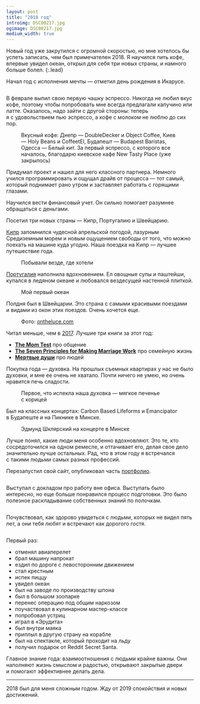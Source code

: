 ```yaml
---
layout: post
title: "2018 год"
introimg: DSC00217.jpg
ogimage: DSC00217.jpg
medium_width: true
---
```


Новый год уже закрутился с огромной скоростью, но мне хотелось бы успеть записать, чем был примечателен 2018. Я научился пить кофе, впервые увидел океан, открыл для себя три новых страны, и намного больше болел.
{:.lead}

<!-- more -->

Начал год с исполнения мечты — отметил день рождения в Икарусе.

<figure>
  <img src="/i/blog/2018-summary/DSC06868.jpeg" alt="">
</figure>

В феврале выпил свою первую чашку эспрессо. Никогда не любил вкус кофе, поэтому чтобы попробовать мне всегда предлагали капучино или латте. Оказалось, надо зайти с другой стороны: теперь я с удовольствием пью эспрессо, а кофе с молоком не люблю до сих пор.

<figure>
  <img src="/i/blog/2018-summary/IMG_4990.jpg" alt="">
  <figcaption>Вкусный кофе: Днепр — DoubleDecker и Object Coffee, Киев — Holy Beans и CoffeetEl, Будапешт — Budapest Baristas, Одесса — Белый кит. За первый эспрессо, с которого все началось, благодарю киевское кафе New Tasty Place (уже закрылось)</figcaption>
</figure>

Придумал проект и нашел для него классного партнера. Немного учился программировать и ощущал драйв от процесса — тот самый, который поднимает рано утром и заставляет работать с горящими глазами.

Научился вести финансовый учет. Он сильно помогает разумнее обращаться с деньгами.

Посетил три новых страны — Кипр, Португалию и Швейцарию.

[Кипр](/blog/cyprus/) запомнился чудесной апрельской погодой, лазурным Средиземным морем и новым ощущением свободы от того, что можно поехать на машине куда угодно. Наша поездка на Кипр — лучшее путешествие года.

<!--![Кипр на машине](/i/blog/2018-summary/DSC07315.jpg)-->

<figure>
  <img src="/i/blog/2018-summary/cyprus.png" alt="">
  <figcaption>Побывали везде, где хотели</figcaption>
</figure>

[Португалия](/blog/portugal/) наполнила вдохновением. Ел овощные супы и паштейши, купался в ледяном океане и любовался вездесущей настенной плиткой.

<figure>
  <img src="/i/blog/2018-summary/DSC08321.jpg" alt="">
  <figcaption>Мой первый океан</figcaption>
</figure>

Полдня был в Швейцарии. Это страна с самыми красивыми поездами и видами из окон этих поездов. Очень хочется еще.

<figure class="figure--wide">
  <img src="/i/blog/2018-summary/switzerland.jpg" alt="">
  <figcaption>Фото: <a href="https://www.ontheluce.com/swiss-scenic-trains-and-the-diy-alternatives/">ontheluce.com</a></figcaption>
</figure>

Читал меньше, чем в [2017](/blog/2017-summary/). Лучшие три книги за этот год:
- [**The Mom Test**](http://momtestbook.com) про общение
- [**The Seven Principles for Making Marriage Work**](https://www.amazon.com/Seven-Principles-Making-Marriage-Work/dp/0609805797) про семейную жизнь
- [**Мертвые души**](https://bookmate.com/books/CQWyL6jp) про людей

Покупка года — духовка. На прошлых съемных квартирах у нас не было духовки, и мне ее очень не хватало. Почти ничего не умею, но очень нравится печь сладости.

<figure>
  <img src="/i/blog/2018-summary/IMG_4648.jpg" alt="">
  <figcaption>Первое, что испекла наша духовка — мягкое печенье с корицей</figcaption>
</figure>

Был на классных концертах: Carbon Based Lifeforms и Emancipator в Будапеште и на Пикнике в Минске.

<figure>
  <img src="/i/blog/2018-summary/DSC00287.jpg" alt="">
  <figcaption>Эдмунд Шклярский на концерте в Минске</figcaption>
</figure>

Лучше понял, какие люди меня особенно вдохновляют. Это те, кто сосредоточился на одном ремесле, и оттачивает его, делая свое дело значительно лучше остальных. Рад, что в этом году я встречался с такими людьми самых разных профессий.

Перезапустил свой сайт, опубликовал часть [портфолио](/projects/).

<figure class="figure--screenshot">
  <img src="/i/blog/2018-summary/website.png" alt="">
</figure>

Выступал с докладом про работу вне офиса. Выступать было интересно, но еще больше понравился процесс подготовки. Это было полезное раскладывание собственных знаний по полочкам.

<figure>
  <img src="/i/blog/2018-summary/proj.jpg" alt="">
</figure>

Почувствовал, как здорово увидеться с людьми, которых не видел пять лет, а они тебя любят и встречают как дорогого гостя.

<figure>
  <img src="/i/blog/2018-summary/IMG_2209.jpg" alt="">
</figure>

Первый раз:
- отменял авиаперелет
- брал машину напрокат
- ездил по дороге с левосторонним движением
- стал крестным
- испек пиццу
- увидел океан
- был на заводе по производству шпона
- был в большом зоопарке
- перенес операцию под общим наркозом
- поучаствовал в кулинарном мастер-классе
- попробовал устриц
- играл в «Эрудита»
- был внутри маяка
- приплыл в другую страну на корабле
- был на спектакле, который проходит на льду
- получил подарок от Reddit Secret Santa.

Главное знание года: взаимоотношения с людьми крайне важны. Они наполняют жизнь смыслом и радостью, открывают закрытые двери и помогают эффективнее делать дела.

* * *

2018 был для меня сложным годом. Жду от 2019 спокойствия и новых достижений.

<figure>
  <img src="/i/blog/2018-summary/DSC09644.jpg" alt="">
</figure>
